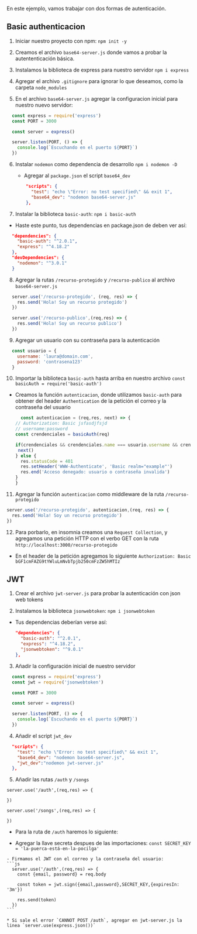 En este ejemplo, vamos trabajar con dos formas de autenticación.

## Basic authenticacion

1. Iniciar nuestro proyecto con npm: `npm init -y`

2. Creamos el archivo `base64-server.js` donde vamos a probar la autententicación básica.

3. Instalamos la biblioteca de express para nuestro servidor
  `npm i express`

4. Agregar el archivo `.gitignore` para ignorar lo que deseamos, como la carpeta `node_modules`

5. En el archivo `base64-server.js` agregar la configuracion inicial para nuestro nuevo servidor:
  
  ```js
    const express = require('express')
    const PORT = 3000

    const server = express()

    server.listen(PORT, () => {
      console.log(`Escuchando en el puerto ${PORT}`)
    })

  ```

6. Instalar `nodemon` como dependencia de desarrollo
    `npm i nodemon -D`
     
     * Agregar al `package.json` el script `base64_dev`
      ```json
          "scripts": {
            "test": "echo \"Error: no test specified\" && exit 1",
            "base64_dev": "nodemon base64-server.js"
          },
      ```

7. Instalar la biblioteca `basic-auth`: `npm i basic-auth`
  
  * Haste este punto, tus dependencias en package.json de deben ver así:
  ```json
    "dependencies": {
      "basic-auth": "^2.0.1",
      "express": "^4.18.2"
    },
    "devDependencies": {
      "nodemon": "^3.0.1"
    }
  ``` 

8. Agregar la rutas `/recurso-protegido` y `/recurso-publico` al archivo `base64-server.js`

  ```js
    server.use('/recurso-protegido', (req, res) => {
      res.send('Hola! Soy un recurso protegido')
    })

    server.use('/recurso-publico',(req,res) => {
      res.send('Hola! Soy un recurso publico')
    })
  ```

9. Agregar un usuario con su contraseña para la autenticación
  ```js
    const usuario = {
      username: 'laura@domain.com',
      password: 'contrasena123'
    }
  ```

10. Importar la biblioteca `basic-auth` hasta arriba en nuestro archivo
  `const basicAuth = require('basic-auth')`

  * Creamos la función `autenticacion`, donde utilizamos `basic-auth` para obtener del header `Authentication` de la petición el correo y la contraseña del usuario
    ```js
      const autenticacion = (req,res, next) => {
    // Authorization: Basic jsfasdjfsjd
    // username:password
    const crendenciales = basicAuth(req) 

    if(crendenciales && crendenciales.name === usuario.username && crendenciales.pass === usuario.password){
     next()
    } else {
      res.statusCode = 401
      res.setHeader('WWW-Authenticate', 'Basic realm="example"')
      res.end('Acceso denegado: usuario o contraseña invalida')
    }
    }
    ```

11. Agregar la función `autenticacion` como middleware de la ruta `/recurso-protegido`

```js
server.use('/recurso-protegido', autenticacion,(req, res) => {
  res.send('Hola! Soy un recurso protegido')
})
```

12. Para porbarlo, en insomnia creamos una `Request Collection`, y agregamos una petición HTTP con el verbo GET con la ruta `http://localhost:3000/recurso-protegido`
  * En el header de la petición agregamos lo siguiente
  `Authorization: Basic bGF1cmFAZG9tYWluLmNvbTpjb250cmFzZW5hMTIz`


## JWT

1. Crear el archivo `jwt-server.js` para probar la autenticación con json web tokens

2. Instalamos la biblioteca `jsonwebtoken`: 
  `npm i jsonwebtoken`

  * Tus dependencias deberían verse así:
    ```json
    "dependencies": {
      "basic-auth": "^2.0.1",
      "express": "^4.18.2",
      "jsonwebtoken": "^9.0.1"
    },
    ```
3. Añadir la configuración inicial de nuestro servidor 
  ```js
    const express = require('express')
    const jwt = require('jsonwebtoken')

    const PORT = 3000

    const server = express()

    server.listen(PORT, () => {
      console.log(`Escuchando en el puerto ${PORT}`)
    })
  ```

4. Añadir el script `jwt_dev`
  ```json
    "scripts": {
      "test": "echo \"Error: no test specified\" && exit 1",
      "base64_dev": "nodemon base64-server.js",
      "jwt_dev":"nodemon jwt-server.js"
    },
  ```

5. Añadir las rutas `/auth` y `/songs`

  ```
  server.use('/auth',(req,res) => {

  })

  server.use('/songs',(req,res) => {
  
  })
  ```

  * Para la ruta de `/auth` haremos lo siguiente:
   - Agregar la llave secreta despues de las importaciones:
    `const SECRET_KEY = 'la-puerca-está-en-la-pocilga'`

    - Firmamos el JWT con el correo y la contraseña del usuario:
    ```js
      server.use('/auth',(req,res) => {
        const {email, password} = req.body

        const token = jwt.sign({email,password},SECRET_KEY,{expiresIn: '3m'})

        res.send(token)
      })
    ```

    * Si sale el error `CANNOT POST /auth`, agregar en jwt-server.js la linea `server.use(express.json())`
